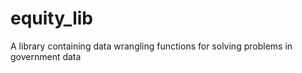 # equity_lib
 A library containing data wrangling functions for solving problems in government data
